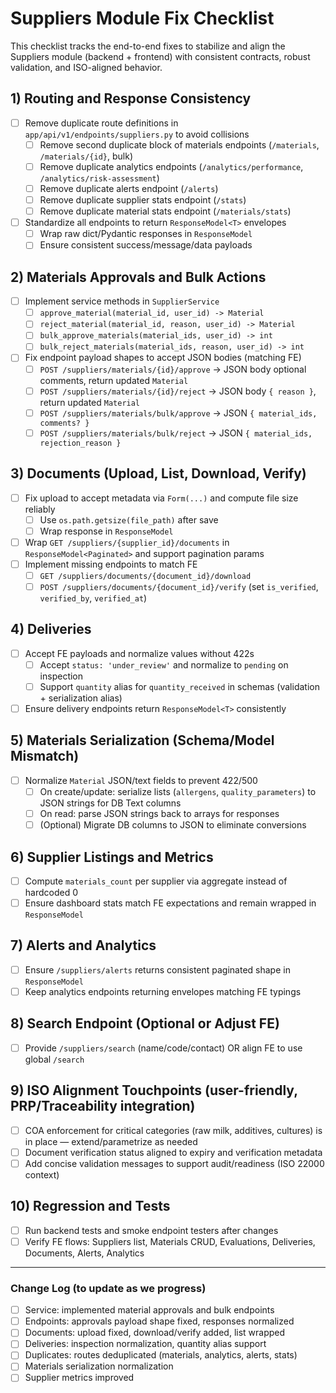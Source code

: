 # Suppliers Module Fix Checklist

This checklist tracks the end-to-end fixes to stabilize and align the Suppliers module (backend + frontend) with consistent contracts, robust validation, and ISO-aligned behavior.

## 1) Routing and Response Consistency
- [ ] Remove duplicate route definitions in `app/api/v1/endpoints/suppliers.py` to avoid collisions
  - [ ] Remove second duplicate block of materials endpoints (`/materials`, `/materials/{id}`, bulk)
  - [ ] Remove duplicate analytics endpoints (`/analytics/performance`, `/analytics/risk-assessment`)
  - [ ] Remove duplicate alerts endpoint (`/alerts`)
  - [ ] Remove duplicate supplier stats endpoint (`/stats`)
  - [ ] Remove duplicate material stats endpoint (`/materials/stats`)
- [ ] Standardize all endpoints to return `ResponseModel<T>` envelopes
  - [ ] Wrap raw dict/Pydantic responses in `ResponseModel`
  - [ ] Ensure consistent success/message/data payloads

## 2) Materials Approvals and Bulk Actions
- [ ] Implement service methods in `SupplierService`
  - [ ] `approve_material(material_id, user_id) -> Material`
  - [ ] `reject_material(material_id, reason, user_id) -> Material`
  - [ ] `bulk_approve_materials(material_ids, user_id) -> int`
  - [ ] `bulk_reject_materials(material_ids, reason, user_id) -> int`
- [ ] Fix endpoint payload shapes to accept JSON bodies (matching FE)
  - [ ] `POST /suppliers/materials/{id}/approve` -> JSON body optional comments, return updated `Material`
  - [ ] `POST /suppliers/materials/{id}/reject` -> JSON body `{ reason }`, return updated `Material`
  - [ ] `POST /suppliers/materials/bulk/approve` -> JSON `{ material_ids, comments? }`
  - [ ] `POST /suppliers/materials/bulk/reject` -> JSON `{ material_ids, rejection_reason }`

## 3) Documents (Upload, List, Download, Verify)
- [ ] Fix upload to accept metadata via `Form(...)` and compute file size reliably
  - [ ] Use `os.path.getsize(file_path)` after save
  - [ ] Wrap response in `ResponseModel`
- [ ] Wrap `GET /suppliers/{supplier_id}/documents` in `ResponseModel<Paginated>` and support pagination params
- [ ] Implement missing endpoints to match FE
  - [ ] `GET /suppliers/documents/{document_id}/download`
  - [ ] `POST /suppliers/documents/{document_id}/verify` (set `is_verified`, `verified_by`, `verified_at`)

## 4) Deliveries
- [ ] Accept FE payloads and normalize values without 422s
  - [ ] Accept `status: 'under_review'` and normalize to `pending` on inspection
  - [ ] Support `quantity` alias for `quantity_received` in schemas (validation + serialization alias)
- [ ] Ensure delivery endpoints return `ResponseModel<T>` consistently

## 5) Materials Serialization (Schema/Model Mismatch)
- [ ] Normalize `Material` JSON/text fields to prevent 422/500
  - [ ] On create/update: serialize lists (`allergens`, `quality_parameters`) to JSON strings for DB Text columns
  - [ ] On read: parse JSON strings back to arrays for responses
  - [ ] (Optional) Migrate DB columns to JSON to eliminate conversions

## 6) Supplier Listings and Metrics
- [ ] Compute `materials_count` per supplier via aggregate instead of hardcoded 0
- [ ] Ensure dashboard stats match FE expectations and remain wrapped in `ResponseModel`

## 7) Alerts and Analytics
- [ ] Ensure `/suppliers/alerts` returns consistent paginated shape in `ResponseModel`
- [ ] Keep analytics endpoints returning envelopes matching FE typings

## 8) Search Endpoint (Optional or Adjust FE)
- [ ] Provide `/suppliers/search` (name/code/contact) OR align FE to use global `/search`

## 9) ISO Alignment Touchpoints (user-friendly, PRP/Traceability integration)
- [ ] COA enforcement for critical categories (raw milk, additives, cultures) is in place — extend/parametrize as needed
- [ ] Document verification status aligned to expiry and verification metadata
- [ ] Add concise validation messages to support audit/readiness (ISO 22000 context)

## 10) Regression and Tests
- [ ] Run backend tests and smoke endpoint testers after changes
- [ ] Verify FE flows: Suppliers list, Materials CRUD, Evaluations, Deliveries, Documents, Alerts, Analytics

---

### Change Log (to update as we progress)
- [ ] Service: implemented material approvals and bulk endpoints
- [ ] Endpoints: approvals payload shape fixed, responses normalized
- [ ] Documents: upload fixed, download/verify added, list wrapped
- [ ] Deliveries: inspection normalization, quantity alias support
- [ ] Duplicates: routes deduplicated (materials, analytics, alerts, stats)
- [ ] Materials serialization normalization
- [ ] Supplier metrics improved